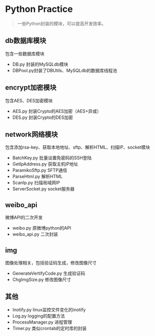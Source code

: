 # Python Practice

>一些Python封装的模块，可以提高开发效率。

## db数据库模块
包含一些数据库模块

* DB.py 封装的MySQLdb模块
* DBPool.py封装了DBUtils、MySQLdb的数据库线程池

## encrypt加密模块
包含AES、DES加密模块

* AES.py 封装Crypto的AES加密（AES+异或）
* DES.py 封装Crypto的DES加密

## network网络模块
包含添加rsa-key、获取本地地址、sftp、解析HTML、扫描IP、socket模块

* BatchKey.py 批量设置免密码的SSH登陆
* GetIpAddress.py 获取主机IP地址
* ParamikoSftp.py SFTP通信
* ParseHtml.py 解析HTML
* ScanIp.py 扫描局域网IP
* ServerSocket.py socket服务器

## weibo_api
微博API的二次开发

* weibo.py 原微博python的API
* weibo_api.py 二次封装

## img
图像处理相关，包括验证码生成，修改图像尺寸

* GenerateVertifyCode.py 生成验证码
* ChgImgSize.py 修改图像尺寸

## 其他

* Inotify.py linux监控文件变化的inotify
* Log.py logging的配置方法
* ProcessManager.py 进程管理
* Timer.py 类似crontab的定时库的封装
